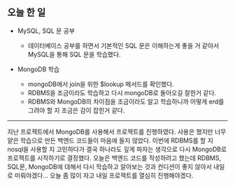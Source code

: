 ## 오늘 한 일

- MySQL, SQL 문 공부
  - 데이터베이스 공부를 하면서 기본적인 SQL 문은 이해하는게 좋을 거 같아서 MySQL을 통해 SQL 문을 학습했다.
  
- MongoDB 학습
  - mongoDB에서 join을 위한 $lookup 메서드를 확인했다. 
  - RDBMS을 조금이라도 학습하고 다시 mongoDB로 돌아오길 잘한거 같다.
  - RDBMS와 MongoDB의 차이점을 조금이라도 알고 학습하니까 어떻게 erd를 그려야 할 지 조금은 감이 잡힌거 같다.


------

지난 프로젝트에서 MongoDB를 사용해서 프로젝트를 진행하였다. 사용은 했지만 너무 얕은 학습으로 만든 백엔드 코드들이 마음에 들지 않았다.
이번에 RDBMS를 할 지 nosql을 사용할 지 고민하다가 결국 하나라도 깊게 파자는 생각으로 다시 MongoDB로 프로젝트를 시작하기로 결정했다.
오늘은 백엔드 코드를 작성하려고 했는데 RDBMS, SQL문, MongoDB에 대해서 다시 학습하고 알아보는 것과 컨디션이 좋지 않아서 내일로 미뤄야겠다...
오늘 좀 많이 자고 내일 프로젝트를 열심히 진행해야겠다.
